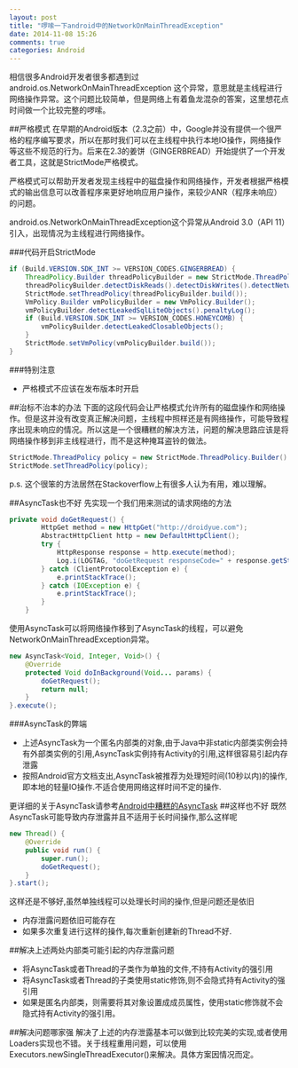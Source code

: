 ```yaml
---
layout: post
title: "啰嗦一下android中的NetworkOnMainThreadException"
date: 2014-11-08 15:26
comments: true
categories: Android
---
```

相信很多Android开发者很多都遇到过android.os.NetworkOnMainThreadException 这个异常，意思就是主线程进行网络操作异常。这个问题比较简单，但是网络上有着鱼龙混杂的答案，这里想花点时间做一个比较完整的啰嗦。
<!--more-->
##严格模式
在早期的Android版本（2.3之前）中，Google并没有提供一个很严格的程序编写要求，所以在那时我们可以在主线程中执行本地IO操作，网络操作等这些不规范的行为。后来在2.3的姜饼（GINGERBREAD）开始提供了一个开发者工具，这就是StrictMode严格模式。

严格模式可以帮助开发者发现主线程中的磁盘操作和网络操作，开发者根据严格模式的输出信息可以改善程序来更好地响应用户操作，来较少ANR（程序未响应）的问题。

android.os.NetworkOnMainThreadException这个异常从Android 3.0（API 11）引入，出现情况为主线程进行网络操作。

###代码开启StrictMode
```java
if (Build.VERSION.SDK_INT >= VERSION_CODES.GINGERBREAD) {
	ThreadPolicy.Builder threadPolicyBuilder = new StrictMode.ThreadPolicy.Builder();
	threadPolicyBuilder.detectDiskReads().detectDiskWrites().detectNetwork().penaltyLog();
	StrictMode.setThreadPolicy(threadPolicyBuilder.build());
	VmPolicy.Builder vmPolicyBuilder = new VmPolicy.Builder();
	vmPolicyBuilder.detectLeakedSqlLiteObjects().penaltyLog();
	if (Build.VERSION.SDK_INT >= VERSION_CODES.HONEYCOMB) {
		vmPolicyBuilder.detectLeakedClosableObjects();
    }
    StrictMode.setVmPolicy(vmPolicyBuilder.build());
}
```
###特别注意
  * 严格模式不应该在发布版本时开启
  
##治标不治本的办法
下面的这段代码会让严格模式允许所有的磁盘操作和网络操作。但是这并没有改变真正解决问题，主线程中照样还是有网络操作，可能导致程序出现未响应的情况。所以这是一个很糟糕的解决方法，问题的解决思路应该是将网络操作移到非主线程进行，而不是这种掩耳盗铃的做法。
```java
StrictMode.ThreadPolicy policy = new StrictMode.ThreadPolicy.Builder().permitAll().build();
StrictMode.setThreadPolicy(policy); 
```
p.s. 这个很笨的方法居然在Stackoverflow上有很多人认为有用，难以理解。

##AsyncTask也不好
先实现一个我们用来测试的请求网络的方法
```java
private void doGetRequest() {
		HttpGet method = new HttpGet("http://droidyue.com");
		AbstractHttpClient http = new DefaultHttpClient();
		try {
			HttpResponse response = http.execute(method);
			Log.i(LOGTAG, "doGetRequest responseCode=" + response.getStatusLine().getStatusCode() + "; ThreadInfo=" + Thread.currentThread());
		} catch (ClientProtocolException e) {
			e.printStackTrace();
		} catch (IOException e) {
			e.printStackTrace();
		}
	}
```
使用AsyncTask可以将网络操作移到了AsyncTask的线程，可以避免NetworkOnMainThreadException异常。

```java
new AsyncTask<Void, Integer, Void>() {
	@Override
	protected Void doInBackground(Void... params) {
		doGetRequest();
		return null;
	}
}.execute();
```
###AsyncTask的弊端
  * 上述AsyncTask为一个匿名内部类的对象,由于Java中非static内部类实例会持有外部类实例的引用,AsyncTask实例持有Activity的引用,这样很容易引起内存泄露
  * 按照Android官方文档支出,AsyncTask被推荐为处理短时间(10秒以内)的操作,即本地的轻量IO操作.不适合使用网络这样时间不定的操作.

更详细的关于AsyncTask请参考[Android中糟糕的AsyncTask](http://droidyue.com/blog/2014/11/08/bad-smell-of-asynctask-in-android/)
##这样也不好
既然AsyncTask可能导致内存泄露并且不适用于长时间操作,那么这样呢
```java
new Thread() {
	@Override
	public void run() {
		super.run();
		doGetRequest();
	}
}.start();
```
这样还是不够好,虽然单独线程可以处理长时间的操作,但是问题还是依旧

  * 内存泄露问题依旧可能存在
  * 如果多次重复进行这样的操作,每次重新创建新的Thread不好.

##解决上述两处内部类可能引起的内存泄露问题
  * 将AsyncTask或者Thread的子类作为单独的文件,不持有Activity的强引用
  * 将AsyncTask或者Thread的子类使用static修饰,则不会隐式持有Activity的强引用
  * 如果是匿名内部类，则需要将其对象设置成成员属性，使用static修饰就不会隐式持有Activity的强引用。

##解决问题哪家强
解决了上述的内存泄露基本可以做到比较完美的实现,或者使用Loaders实现也不错。关于线程重用问题，可以使用Executors.newSingleThreadExecutor()来解决。具体方案因情况而定。
